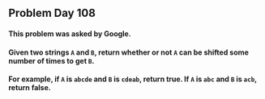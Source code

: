 ## Problem Day 108
#### This problem was asked by Google.

#### Given two strings ```A``` and ```B```, return whether or not ```A``` can be shifted some number of times to get ```B```.

#### For example, if ```A``` is ```abcde``` and ```B``` is ```cdeab```, return true. If ```A``` is ```abc``` and ```B``` is ```acb```, return false.
